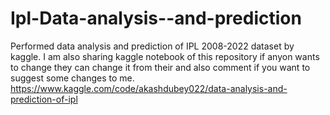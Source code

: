 # Ipl-Data-analysis--and-prediction
Performed data analysis and prediction of IPL 2008-2022 dataset by kaggle.
I am also sharing kaggle notebook of this repository if anyon wants to change they can change it from their and also comment if you want to suggest some changes to me.
https://www.kaggle.com/code/akashdubey022/data-analysis-and-prediction-of-ipl
